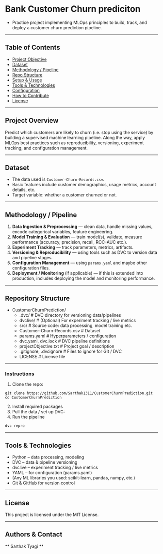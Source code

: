 # Bank Customer Churn prediciton 
- Practice project implementing MLOps principles to build, track, and deploy a customer churn prediction pipeline.
---
## Table of Contents

- [Project Objective](#project-objective)  
- [Dataset](#dataset)  
- [Methodology / Pipeline](#methodology--pipeline)  
- [Repo Structure](#repo-structure)  
- [Setup & Usage](#setup--usage)  
- [Tools & Technologies](#tools--technologies)  
- [Configuration](#configuration)  
- [How to Contribute](#how-to-contribute)  
- [License](#license)
---

## Project Overview 
Predict which customers are likely to churn (i.e. stop using the service) by building a supervised machine learning pipeline. Along the way, apply MLOps best practices such as reproducibility, versioning, experiment tracking, and configuration management.

---

## Dataset

- The data used is `Customer-Churn-Records.csv`.  
- Basic features include customer demographics, usage metrics, account details, etc.  
- Target variable: whether a customer churned or not.

---

## Methodology / Pipeline

1. **Data Ingestion & Preprocessing** — clean data, handle missing values, encode categorical variables, feature engineering.  
2. **Model Training & Evaluation** — train model(s), validate, measure performance (accuracy, precision, recall, ROC-AUC etc.).  
3. **Experiment Tracking** — track parameters, metrics, artifacts.  
4. **Versioning & Reproducibility** — using tools such as DVC to version data and pipeline stages.  
5. **Configuration Management** — using `params.yaml` and maybe other configuration files.  
6. **Deployment / Monitoring** (if applicable) — if this is extended into production, includes deploying the model and monitoring performance.

---
## Repository Structure
- CustomerChurnPrediction/
    - .dvc/ # DVC directory for versioning data/pipelines
    - dvclive/ # (Optional) For experiment tracking / live metrics
    - src/ # Source code: data processing, model training etc.
    - Customer-Churn-Records.csv # Dataset
    - params.yaml # Hyperparameters / configuration
    - dvc.yaml, dvc.lock # DVC pipeline definitions
    - projectObjective.txt # Project goal / description
    - .gitignore, .dvcignore # Files to ignore for Git / DVC
    - LICENSE # License file

---
### Instructions

1. Clone the repo:
```
git clone https://github.com/Sarthak1311/CustomerChurnPrediction.git
cd CustomerChurnPrediction
```

2. Install required packages
3. Pull the data / set up DVC:
4. Run the pipeline
```
dvc repro
```
---

## Tools & Technologies

- Python – data processing, modeling
- DVC – data & pipeline versioning
- dvclive – experiment tracking / live metrics
- YAML – for configuration (params.yaml)
- (Any ML libraries you used: scikit-learn, pandas, numpy, etc.)
- Git & GitHub for version control


---
## License
This project is licensed under the MIT License.

---
## Authors & Contact
** Sarthak Tyagi **


